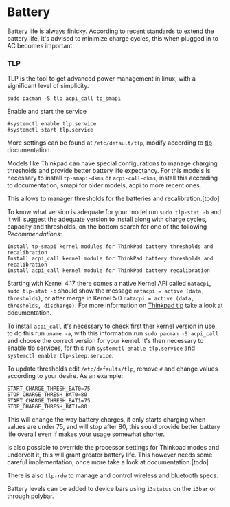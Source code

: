 # Battery

Battery life is always finicky. According to recent standards to extend the battery life, it's advised to minimize charge cycles, this when plugged in to AC becomes important.

### TLP
TLP is the tool to get advanced power management in linux, with a significant level of simplicity.
```
sudo pacman -S tlp acpi_call tp_smapi
```

Enable  and start the service
```
#systemctl enable tlp.service
#systemctl start tlp.service
```

More settings can be found at `/etc/default/tlp`, modify according to [tlp](https://linrunner.de/en/tlp/docs/tlp-linux-advanced-power-management.html) documentation.

Models like Thinkpad can have special configurations to manage charging thresholds and provide better battery life expectancy. For this models is necessary to install `tp-smapi-dkms` or `acpi-call-dkms`, install this according to documentation, smapi for older models, acpi to more recent ones.

This allows to manager thresholds for the batteries and recalibration.[todo]

To know what version is adequate for your model run `sudo tlp-stat -b` and it will suggest the adequate version to install along with charge cycles, capacity and thresholds, on the bottom search for one of the following *Recommendations*:

```
Install tp-smapi kernel modules for ThinkPad battery thresholds and recalibration
Install acpi_call kernel module for ThinkPad battery thresholds and recalibration 
Install acpi_call kernel module for ThinkPad battery recalibration
```

Starting with Kernel 4.17 there comes a native Kernel API called `natacpi`, `sudo tlp-stat -b` should show the message `natacpi = active (data, thresholds)`, or after merge in Kernel 5.0 `natacpi = active (data, thresholds, discharge)`.
For more information on [Thinkpad tlp](https://linrunner.de/en/tlp/docs/tlp-faq.html#kernmod) take a look at documentation.

To install `acpi_call` it's necessary to check first ther kernel version in use, to do this run `uname -a`, with this information run `sudo pacman -S acpi_call` and choose the correct version for your kernel.
It's then necessary to enable tlp services, for this run `systemctl enable tlp.service` and `systemctl enable tlp-sleep.service`.

To update thresholds edit `/etc/defaults/tlp`, remove `#` and change values according to your desire. As an example:

```
START_CHARGE_THRESH_BAT0=75
STOP_CHARGE_THRESH_BAT0=80
START_CHARGE_THRESH_BAT1=75
STOP_CHARGE_THRESH_BAT1=80
```

This will change the way battery charges, it only starts charging when values are under 75, and will stop after 80, this sould provide better battery life overall even if makes your usage somewhat shorter.

Is also possible to override the processor settings for Thinkoad modes and undervolt it, this will grant greater battery life.
This however needs some careful implementation, once more take a look at documentation.[todo]

There is also `tlp-rdw` to manage and control wireless and bluetooth specs.

Battery levels can be added to device bars using `i3status` on the `i3bar` or through polybar. 
